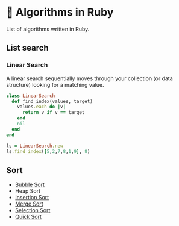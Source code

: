 # 📖 Algorithms in Ruby
List of algorithms written in Ruby.

## List search

### Linear Search
A linear search sequentially moves through your collection (or data structure) looking for a matching value.
```ruby
class LinearSearch
  def find_index(values, target)
    values.each do |v|
      return v if v == target
    end
    nil
  end
end

ls = LinearSearch.new
ls.find_index([5,2,7,8,1,9], 8)
```

## Sort
- [Bubble Sort](https://github.com/leena-io/algorithms-in-ruby/blob/master/sort/bubble_sort.rb)
- Heap Sort
- [Insertion Sort](https://github.com/leena-io/algorithms-in-ruby/blob/master/sort/insertion_sort.rb)
- [Merge Sort](https://github.com/leena-io/algorithms-in-ruby/blob/master/sort/merge_sort.rb)
- [Selection Sort](https://github.com/leena-io/algorithms-in-ruby/blob/master/sort/selection_sort.rb)
- [Quick Sort](https://github.com/leena-io/algorithms-in-ruby/blob/master/sort/quick_sort.rb)
